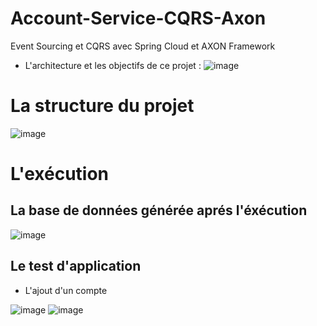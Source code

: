 # Account-Service-CQRS-Axon
Event Sourcing et CQRS avec Spring Cloud et AXON Framework
+ L'architecture et les objectifs de ce projet : 
![image](https://user-images.githubusercontent.com/52087288/208320190-e0db6852-90ab-4abc-a737-da8e50c0e6ff.png)

# La structure du projet

![image](https://user-images.githubusercontent.com/52087288/208320273-2d60f725-01f2-4133-89ac-214a22f55515.png)

# L'exécution
## La base de données générée aprés l'éxécution
![image](https://user-images.githubusercontent.com/52087288/208320552-90ba30cf-4e38-4d3d-8e77-0bedf55a5d2c.png)

## Le test d'application
+ L'ajout d'un compte

![image](https://user-images.githubusercontent.com/52087288/208320790-9531f17d-f93c-4985-a22d-0be07b4bd489.png)
![image](https://user-images.githubusercontent.com/52087288/208320820-cb8f0bd3-5fe7-4e08-bda4-9e502b45e18e.png)



